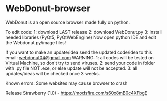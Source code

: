 # WebDonut-browser
WebDonut is an open source browser made fully on python.

To edit code:
1: download LAST release
2: download WebDonut.py
3: install needed libraries (PyQt5, PyQtWebEngine)
Now open python IDE and edit the Webdonut.py/image files!

If you want to make an update/idea send the updated code/idea to this email: webdonut04@gmail.com
WARNING: 1: all codes will be tested on Virtual Machine, so don't try to send viruses.
         2: send your code in folder with .py file NOT .exe, or else update will not be accepted.
         3: all updates/ideas will be checked once 3 weeks.

Known errors:
Some websites may cause browser to crash

Release Strawberry (1.0) - https://modsfire.com/s60x8mB0c4XFbgE
